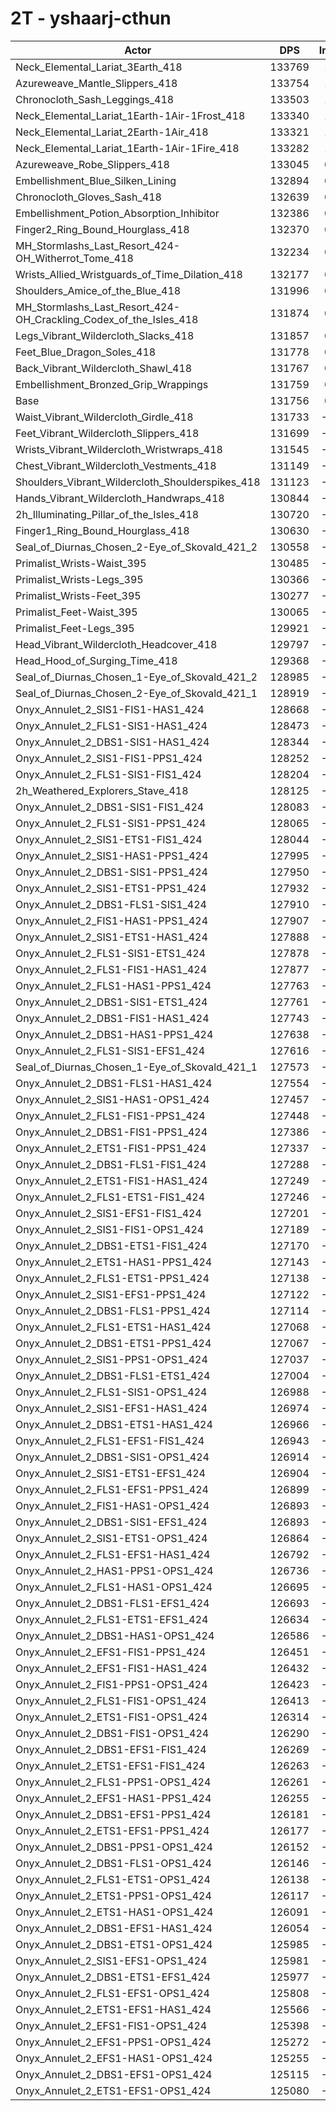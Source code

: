 # 2T - yshaarj-cthun
| Actor | DPS | Increase |
|---|:---:|:---:|
|Neck_Elemental_Lariat_3Earth_418|133769|1.53%|
|Azureweave_Mantle_Slippers_418|133754|1.52%|
|Chronocloth_Sash_Leggings_418|133503|1.33%|
|Neck_Elemental_Lariat_1Earth-1Air-1Frost_418|133340|1.20%|
|Neck_Elemental_Lariat_2Earth-1Air_418|133321|1.19%|
|Neck_Elemental_Lariat_1Earth-1Air-1Fire_418|133282|1.16%|
|Azureweave_Robe_Slippers_418|133045|0.98%|
|Embellishment_Blue_Silken_Lining|132894|0.86%|
|Chronocloth_Gloves_Sash_418|132639|0.67%|
|Embellishment_Potion_Absorption_Inhibitor|132386|0.48%|
|Finger2_Ring_Bound_Hourglass_418|132370|0.47%|
|MH_Stormlashs_Last_Resort_424-OH_Witherrot_Tome_418|132234|0.36%|
|Wrists_Allied_Wristguards_of_Time_Dilation_418|132177|0.32%|
|Shoulders_Amice_of_the_Blue_418|131996|0.18%|
|MH_Stormlashs_Last_Resort_424-OH_Crackling_Codex_of_the_Isles_418|131874|0.09%|
|Legs_Vibrant_Wildercloth_Slacks_418|131857|0.08%|
|Feet_Blue_Dragon_Soles_418|131778|0.02%|
|Back_Vibrant_Wildercloth_Shawl_418|131767|0.01%|
|Embellishment_Bronzed_Grip_Wrappings|131759|0.00%|
|Base|131756|0.00%|
|Waist_Vibrant_Wildercloth_Girdle_418|131733|-0.02%|
|Feet_Vibrant_Wildercloth_Slippers_418|131699|-0.04%|
|Wrists_Vibrant_Wildercloth_Wristwraps_418|131545|-0.16%|
|Chest_Vibrant_Wildercloth_Vestments_418|131149|-0.46%|
|Shoulders_Vibrant_Wildercloth_Shoulderspikes_418|131123|-0.48%|
|Hands_Vibrant_Wildercloth_Handwraps_418|130844|-0.69%|
|2h_Illuminating_Pillar_of_the_Isles_418|130720|-0.79%|
|Finger1_Ring_Bound_Hourglass_418|130630|-0.85%|
|Seal_of_Diurnas_Chosen_2-Eye_of_Skovald_421_2|130558|-0.91%|
|Primalist_Wrists-Waist_395|130485|-0.96%|
|Primalist_Wrists-Legs_395|130366|-1.05%|
|Primalist_Wrists-Feet_395|130277|-1.12%|
|Primalist_Feet-Waist_395|130065|-1.28%|
|Primalist_Feet-Legs_395|129921|-1.39%|
|Head_Vibrant_Wildercloth_Headcover_418|129797|-1.49%|
|Head_Hood_of_Surging_Time_418|129368|-1.81%|
|Seal_of_Diurnas_Chosen_1-Eye_of_Skovald_421_2|128985|-2.10%|
|Seal_of_Diurnas_Chosen_2-Eye_of_Skovald_421_1|128919|-2.15%|
|Onyx_Annulet_2_SIS1-FIS1-HAS1_424|128668|-2.34%|
|Onyx_Annulet_2_FLS1-SIS1-HAS1_424|128473|-2.49%|
|Onyx_Annulet_2_DBS1-SIS1-HAS1_424|128344|-2.59%|
|Onyx_Annulet_2_SIS1-FIS1-PPS1_424|128252|-2.66%|
|Onyx_Annulet_2_FLS1-SIS1-FIS1_424|128204|-2.70%|
|2h_Weathered_Explorers_Stave_418|128125|-2.76%|
|Onyx_Annulet_2_DBS1-SIS1-FIS1_424|128083|-2.79%|
|Onyx_Annulet_2_FLS1-SIS1-PPS1_424|128065|-2.80%|
|Onyx_Annulet_2_SIS1-ETS1-FIS1_424|128044|-2.82%|
|Onyx_Annulet_2_SIS1-HAS1-PPS1_424|127995|-2.85%|
|Onyx_Annulet_2_DBS1-SIS1-PPS1_424|127950|-2.89%|
|Onyx_Annulet_2_SIS1-ETS1-PPS1_424|127932|-2.90%|
|Onyx_Annulet_2_DBS1-FLS1-SIS1_424|127910|-2.92%|
|Onyx_Annulet_2_FIS1-HAS1-PPS1_424|127907|-2.92%|
|Onyx_Annulet_2_SIS1-ETS1-HAS1_424|127888|-2.94%|
|Onyx_Annulet_2_FLS1-SIS1-ETS1_424|127878|-2.94%|
|Onyx_Annulet_2_FLS1-FIS1-HAS1_424|127877|-2.94%|
|Onyx_Annulet_2_FLS1-HAS1-PPS1_424|127763|-3.03%|
|Onyx_Annulet_2_DBS1-SIS1-ETS1_424|127761|-3.03%|
|Onyx_Annulet_2_DBS1-FIS1-HAS1_424|127743|-3.05%|
|Onyx_Annulet_2_DBS1-HAS1-PPS1_424|127638|-3.13%|
|Onyx_Annulet_2_FLS1-SIS1-EFS1_424|127616|-3.14%|
|Seal_of_Diurnas_Chosen_1-Eye_of_Skovald_421_1|127573|-3.17%|
|Onyx_Annulet_2_DBS1-FLS1-HAS1_424|127554|-3.19%|
|Onyx_Annulet_2_SIS1-HAS1-OPS1_424|127457|-3.26%|
|Onyx_Annulet_2_FLS1-FIS1-PPS1_424|127448|-3.27%|
|Onyx_Annulet_2_DBS1-FIS1-PPS1_424|127386|-3.32%|
|Onyx_Annulet_2_ETS1-FIS1-PPS1_424|127337|-3.35%|
|Onyx_Annulet_2_DBS1-FLS1-FIS1_424|127288|-3.39%|
|Onyx_Annulet_2_ETS1-FIS1-HAS1_424|127249|-3.42%|
|Onyx_Annulet_2_FLS1-ETS1-FIS1_424|127246|-3.42%|
|Onyx_Annulet_2_SIS1-EFS1-FIS1_424|127201|-3.46%|
|Onyx_Annulet_2_SIS1-FIS1-OPS1_424|127189|-3.47%|
|Onyx_Annulet_2_DBS1-ETS1-FIS1_424|127170|-3.48%|
|Onyx_Annulet_2_ETS1-HAS1-PPS1_424|127143|-3.50%|
|Onyx_Annulet_2_FLS1-ETS1-PPS1_424|127138|-3.50%|
|Onyx_Annulet_2_SIS1-EFS1-PPS1_424|127122|-3.52%|
|Onyx_Annulet_2_DBS1-FLS1-PPS1_424|127114|-3.52%|
|Onyx_Annulet_2_FLS1-ETS1-HAS1_424|127068|-3.56%|
|Onyx_Annulet_2_DBS1-ETS1-PPS1_424|127067|-3.56%|
|Onyx_Annulet_2_SIS1-PPS1-OPS1_424|127037|-3.58%|
|Onyx_Annulet_2_DBS1-FLS1-ETS1_424|127004|-3.61%|
|Onyx_Annulet_2_FLS1-SIS1-OPS1_424|126988|-3.62%|
|Onyx_Annulet_2_SIS1-EFS1-HAS1_424|126974|-3.63%|
|Onyx_Annulet_2_DBS1-ETS1-HAS1_424|126966|-3.64%|
|Onyx_Annulet_2_FLS1-EFS1-FIS1_424|126943|-3.65%|
|Onyx_Annulet_2_DBS1-SIS1-OPS1_424|126914|-3.67%|
|Onyx_Annulet_2_SIS1-ETS1-EFS1_424|126904|-3.68%|
|Onyx_Annulet_2_FLS1-EFS1-PPS1_424|126899|-3.69%|
|Onyx_Annulet_2_FIS1-HAS1-OPS1_424|126893|-3.69%|
|Onyx_Annulet_2_DBS1-SIS1-EFS1_424|126893|-3.69%|
|Onyx_Annulet_2_SIS1-ETS1-OPS1_424|126864|-3.71%|
|Onyx_Annulet_2_FLS1-EFS1-HAS1_424|126792|-3.77%|
|Onyx_Annulet_2_HAS1-PPS1-OPS1_424|126736|-3.81%|
|Onyx_Annulet_2_FLS1-HAS1-OPS1_424|126695|-3.84%|
|Onyx_Annulet_2_DBS1-FLS1-EFS1_424|126693|-3.84%|
|Onyx_Annulet_2_FLS1-ETS1-EFS1_424|126634|-3.89%|
|Onyx_Annulet_2_DBS1-HAS1-OPS1_424|126586|-3.92%|
|Onyx_Annulet_2_EFS1-FIS1-PPS1_424|126451|-4.03%|
|Onyx_Annulet_2_EFS1-FIS1-HAS1_424|126432|-4.04%|
|Onyx_Annulet_2_FIS1-PPS1-OPS1_424|126423|-4.05%|
|Onyx_Annulet_2_FLS1-FIS1-OPS1_424|126413|-4.05%|
|Onyx_Annulet_2_ETS1-FIS1-OPS1_424|126314|-4.13%|
|Onyx_Annulet_2_DBS1-FIS1-OPS1_424|126290|-4.15%|
|Onyx_Annulet_2_DBS1-EFS1-FIS1_424|126269|-4.16%|
|Onyx_Annulet_2_ETS1-EFS1-FIS1_424|126263|-4.17%|
|Onyx_Annulet_2_FLS1-PPS1-OPS1_424|126261|-4.17%|
|Onyx_Annulet_2_EFS1-HAS1-PPS1_424|126255|-4.17%|
|Onyx_Annulet_2_DBS1-EFS1-PPS1_424|126181|-4.23%|
|Onyx_Annulet_2_ETS1-EFS1-PPS1_424|126177|-4.23%|
|Onyx_Annulet_2_DBS1-PPS1-OPS1_424|126152|-4.25%|
|Onyx_Annulet_2_DBS1-FLS1-OPS1_424|126146|-4.26%|
|Onyx_Annulet_2_FLS1-ETS1-OPS1_424|126138|-4.26%|
|Onyx_Annulet_2_ETS1-PPS1-OPS1_424|126117|-4.28%|
|Onyx_Annulet_2_ETS1-HAS1-OPS1_424|126091|-4.30%|
|Onyx_Annulet_2_DBS1-EFS1-HAS1_424|126054|-4.33%|
|Onyx_Annulet_2_DBS1-ETS1-OPS1_424|125985|-4.38%|
|Onyx_Annulet_2_SIS1-EFS1-OPS1_424|125981|-4.38%|
|Onyx_Annulet_2_DBS1-ETS1-EFS1_424|125977|-4.39%|
|Onyx_Annulet_2_FLS1-EFS1-OPS1_424|125808|-4.51%|
|Onyx_Annulet_2_ETS1-EFS1-HAS1_424|125566|-4.70%|
|Onyx_Annulet_2_EFS1-FIS1-OPS1_424|125398|-4.83%|
|Onyx_Annulet_2_EFS1-PPS1-OPS1_424|125272|-4.92%|
|Onyx_Annulet_2_EFS1-HAS1-OPS1_424|125255|-4.93%|
|Onyx_Annulet_2_DBS1-EFS1-OPS1_424|125115|-5.04%|
|Onyx_Annulet_2_ETS1-EFS1-OPS1_424|125080|-5.07%|
